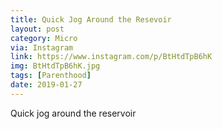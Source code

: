 ```yaml
---
title: Quick Jog Around the Resevoir
layout: post
category: Micro
via: Instagram
link: https://www.instagram.com/p/BtHtdTpB6hK
img: BtHtdTpB6hK.jpg
tags: [Parenthood]
date: 2019-01-27
---
```

Quick jog around the reservoir